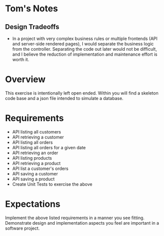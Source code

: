 # Tom's Notes
## Design Tradeoffs
- In a project with very complex business rules or multiple frontends (API and server-side rendered pages), 
  I would separate the business logic from the controller. Separating the code out later would not be difficult, and I believe the 
  reduction of implementation and maintenance effort is worth it.

# Overview
This exercise is intentionally left open ended.  Within you will find a skeleton code base and a json file intended to simulate a database.

# Requirements
 - API listing all customers
 - API retrieving a customer
 - API listing all orders
 - API listing all orders for a given date
 - API retrieving an order
 - API listing products
 - API retrieving a product
 - API list a customer's orders
 - API saving a customer
 - API saving a product
 - Create Unit Tests to exercise the above

# Expectations
Implement the above listed requirements in a manner you see fitting.  Demonstrate design and implementation aspects you feel are important in a software project.
